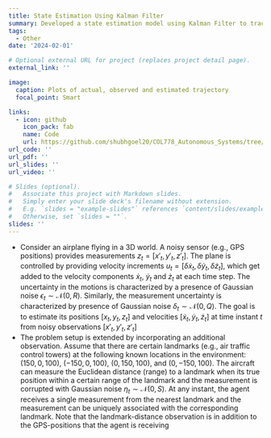 ```yaml
---
title: State Estimation Using Kalman Filter
summary: Developed a state estimation model using Kalman Filter to track the position and velocity of a plane, incorporating noisy measurements
tags:
  - Other
date: '2024-02-01'

# Optional external URL for project (replaces project detail page).
external_link: ''

image: 
  caption: Plots of actual, observed and estimated trajectory
  focal_point: Smart

links:
  - icon: github
    icon_pack: fab
    name: Code
    url: https://github.com/shubhgoel20/COL778_Autonomous_Systems/tree/main/A1
url_code: ''
url_pdf: ''
url_slides: ''
url_video: ''

# Slides (optional).
#   Associate this project with Markdown slides.
#   Simply enter your slide deck's filename without extension.
#   E.g. `slides = "example-slides"` references `content/slides/example-slides.md`.
#   Otherwise, set `slides = ""`.
slides: ''
---
```

- Consider an airplane flying in a 3D world. A noisy sensor (e.g., GPS positions) provides measurements $z_t = [x'_t, y'_t, z'_t]$. The plane is controlled by providing velocity increments $u_t = [\delta \dot{x}_t, \delta \dot{y}_t, \delta \dot{z}_t]$, which get added to the velocity components $\dot{x}_t$, $\dot{y}_t$ and $\dot{z}_t$ at each time step. The uncertainty in the motions is characterized by a presence of Gaussian noise $\epsilon_t \sim \mathcal{N}(0, R)$. Similarly, the measurement uncertainty is characterized by presence of Gaussian noise $\delta_t \sim \mathcal{N}(0, Q)$. The goal is to estimate its positions $[x_t, y_t, z_t]$ and velocities $[\dot{x}_t, \dot{y}_t, \dot{z}_t]$ at time instant $t$ from noisy observations $[x'_t, y'_t, z'_t]$
- The problem setup is extended by incorporating an additional observation. Assume that there are certain landmarks (e.g., air traffic control towers) at the following known locations in the environment: $(150, 0, 100)$, $(-150, 0, 100)$, $(0, 150, 100)$, and $(0, -150, 100)$. The aircraft can measure the Euclidean distance (range) to a landmark when its true position within a certain range of the landmark and the measurement is corrupted with Gaussian noise $\eta_t \sim \mathcal{N}(0, S)$. At any instant, the agent receives a single measurement from the nearest landmark and the measurement can be uniquely associated with the corresponding landmark. Note that the landmark-distance observation is in addition to the GPS-positions that the agent is receiving
